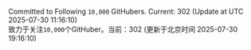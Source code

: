 Committed to Following `10,000` GitHubers. Current: <!-- FOLLOWING_COUNT -->302<!-- FOLLOWING_COUNT --> (Update at UTC <!-- LAST_UPDATED -->2025-07-30 11:16:10<!-- LAST_UPDATED -->)<br>
致力于关注`10,000`个GitHuber。当前：<!-- FOLLOWING_COUNT -->302<!-- FOLLOWING_COUNT --> (更新于北京时间 <!-- LAST_UPDATED_CST -->2025-07-30 19:16:10<!-- LAST_UPDATED_CST -->)

